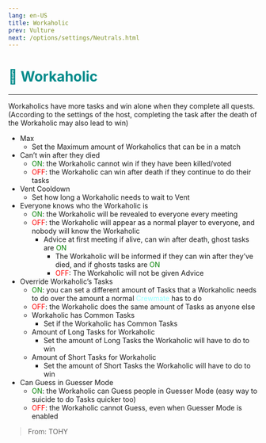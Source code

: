 ```yaml
---
lang: en-US
title: Workaholic
prev: Vulture
next: /options/settings/Neutrals.html
---
```


# <font color="#008b8b">👷 <b>Workaholic</b></font> <Badge text="Chaos" type="tip" vertical="middle"/>

***

Workaholics have more tasks and win alone when they complete all quests. (According to the settings of the host, completing the task after the death of the Workaholic may also lead to win)

- Max
  - Set the Maximum amount of Workaholics that can be in a match
- Can’t win after they died
  - <font color=green>ON</font>: the Workaholic cannot win if they have been killed/voted
  - <font color=red>OFF</font>: the Workaholic can win after death if they continue to do their tasks
- Vent Cooldown
  - Set how long a Workaholic needs to wait to Vent
- Everyone knows who the Workaholic is
  - <font color=green>ON</font>: the Workaholic will be revealed to everyone every meeting
  - <font color=red>OFF</font>: the Workaholic will appear as a normal player to everyone, and nobody will know the Workaholic
    - Advice at first meeting if alive, can win after death, ghost tasks are <font color=green>ON</font>
      - The Workaholic will be informed if they can win after they’ve died, and if ghosts tasks are <font color=green>ON</font>
      - <font color=red>OFF</font>: The Workaholic will not be given Advice
- Override Workaholic’s Tasks
  - <font color=green>ON</font>: you can set a different amount of Tasks that a Workaholic needs to do over the amount a normal <font color=#8cffff>Crewmate</font> has to do
  - <font color=red>OFF</font>: the Workaholic does the same amount of Tasks as anyone else
  - Workaholic has Common Tasks
    - Set if the Workaholic has Common Tasks
  - Amount of Long Tasks for Workaholic
    - Set the amount of Long Tasks the Workaholic will have to do to win
  - Amount of Short Tasks for Workaholic
    - Set the amount of Short Tasks the Workaholic will have to do to win
- Can Guess in Guesser Mode
  - <font color=green>ON</font>: the Workaholic can Guess people in Guesser Mode (easy way to suicide to do Tasks quicker too)
  - <font color=red>OFF</font>: the Workaholic cannot Guess, even when Guesser Mode is enabled

> From: TOHY
